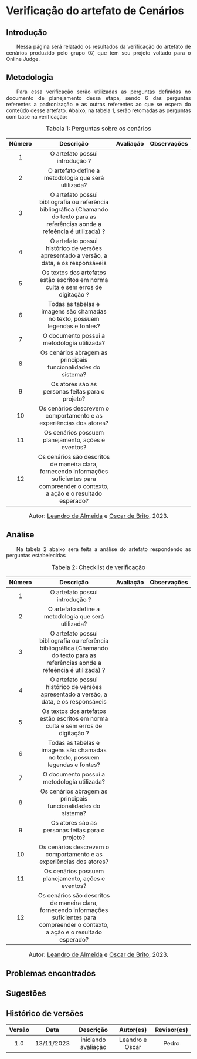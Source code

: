 # Verificação do artefato de Cenários

## Introdução 
<p align="justify">&emsp;&emsp;Nessa página será relatado os resultados da verificação do artefato de cenários produzido pelo grupo 07, que tem seu projeto voltado para o Online Judge.</p>

## Metodologia
<p align="justify">&emsp;&emsp;Para essa verificação serão utilizadas as perguntas definidas no documento de planejamento dessa etapa, sendo 6 das perguntas referentes a padronização e as outras referentes ao que se espera do conteúdo desse artefato. Abaixo, na tabela 1, serão retomadas as perguntas com base na verificação:</p>

<font size="3"><p style="text-align: center"> Tabela 1: Perguntas sobre os cenários</p> </font>

<center>

| Número | Descrição | Avaliação | Observações | 
| :----: | :-------: | :-------: | :--------: | 
| 1 | O artefato possui introdução ?| |  |
| 2 | O artefato define a metodologia que será utilizada? | | |
| 3 | O artefato possui bibliografia ou referência bibliográfica (Chamando do texto para as referências aonde a refeência é utilizada) ?| | |
| 4 | O artefato possui histórico de versões apresentado a versão, a data, e os responsáveis | | |
| 5 | Os textos dos artefatos estão escritos em norma culta e sem erros de digitação ? | | |
| 6 | Todas as tabelas e imagens são chamadas no texto, possuem legendas e fontes? | | |
| 7 | O documento possui a metodologia utilizada? | | |
| 8 | Os cenários abragem as principais funcionalidades do sistema? | | |  
| 9 | Os atores são as personas feitas para o projeto?	 | | |  
| 10 | Os cenários descrevem o comportamento e as experiências dos atores?	 | | |  
| 11 | Os cenários possuem planejamento, ações e eventos? | | | 
| 12 | Os cenários são descritos de maneira clara, fornecendo informações suficientes para compreender o contexto, a ação e o resultado esperado?| | | 

</center>

<font size="3"><p style="text-align: center"> Autor: <a href="https://github.com/leomitx10" target="_blanck">Leandro de Almeida</a> e <a href="https://github.com/OscarDeBrito" target="_blanck">Oscar de Brito</a>, 2023.</p></font>


## Análise
<p align="justify">&emsp;&emsp;Na tabela 2 abaixo será feita a análise do artefato respondendo as perguntas estabelecidas</p>


<font size="3"><p style="text-align: center"> Tabela 2: Checklist de verificação </p> </font>

<center>

| Número | Descrição | Avaliação | Observações | 
| :----: | :-------: | :-------: | :--------: | 
| 1 | O artefato possui introdução ?| |  |
| 2 | O artefato define a metodologia que será utilizada? | | |
| 3 | O artefato possui bibliografia ou referência bibliográfica (Chamando do texto para as referências aonde a refeência é utilizada) ?| | |
| 4 | O artefato possui histórico de versões apresentado a versão, a data, e os responsáveis | | |
| 5 | Os textos dos artefatos estão escritos em norma culta e sem erros de digitação ? | | |
| 6 | Todas as tabelas e imagens são chamadas no texto, possuem legendas e fontes? | | |
| 7 | O documento possui a metodologia utilizada? | | |
| 8 | Os cenários abragem as principais funcionalidades do sistema? | | |  
| 9 | Os atores são as personas feitas para o projeto?	 | | |  
| 10 | Os cenários descrevem o comportamento e as experiências dos atores?	 | | |  
| 11 | Os cenários possuem planejamento, ações e eventos? | | | 
| 12 | Os cenários são descritos de maneira clara, fornecendo informações suficientes para compreender o contexto, a ação e o resultado esperado?| | | 

</center>

<font size="3"><p style="text-align: center"> Autor: <a href="https://github.com/leomitx10" target="_blanck">Leandro de Almeida</a> e <a href="https://github.com/OscarDeBrito" target="_blanck">Oscar de Brito</a>, 2023.</p></font>

## Problemas encontrados

## Sugestões

## Histórico de versões

| Versão |    Data    |      Descrição       |  Autor(es) | Revisor(es) |
| :----: | :--------: | :------------------: | :-----: | :-----: |
|  1.0   | 13/11/2023 | iniciando avaliação | Leandro e Oscar | Pedro |